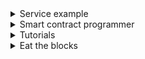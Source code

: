 <details>
<summary>Service example</summary>

1. [XRP to ETH Simple Exchange](https://simpleswap.io/crypto-to-crypto/xrp-eth)
1. [Uniswap - Flash Swaps](https://youtu.be/v0YekGlQpJU)

</details>

<details>
<summary>Smart contract programmer</summary>

1. [Uniswap V2 Price Oracle | DeFi](https://youtu.be/Ar4Ik7Bov0U)
1. [Uniswap V2 - Add Liquidity | DeFi](https://youtu.be/816kTTNzcHs)
1. [Uniswap V2 - How Much Tokens Can I Add to Liquidity Pool | DeFi](https://youtu.be/YfLmaCaVYn8)
1. [Uniswap V2 - Optimal One-sided Supply | DeFi](https://youtu.be/1ivHqueaTVo)
1. [Uniswap V2 - Flash Swap | DeFi](https://youtu.be/MxTgk-kvtRM)
1. [Chainlink - Price Oracle | DeFi](https://youtu.be/PSJarTvQvtE)

1. [Curve - Exchange | DeFi](https://youtu.be/uB78gRsE5cI)
1. [Curve - Math | DeFi](https://youtu.be/GuD3jkPgPgU)
1. [Curve - Code Explaind - get_y() | DeFi](https://youtu.be/jAhKbxoeskQ)
1. [Curve - How to Add and Remove Liquidity | DeFi](https://youtu.be/uYvgwdhN_Ys)
1. [Aave - Flash Loan | DeFi](https://youtu.be/_GZHt-FVAQs)
1. [DyDx - Flash Loan | DeFi](https://youtu.be/HKx89FhZNls)
1. [WETH - Flash Mint | DeFi](https://youtu.be/4a-vutuyTUU)

1. [Compound - Supply and Redeem | DeFi](https://youtu.be/dHKLcbqFzvE)
1. [Compound - Borrow and Repay | DeFi](https://youtu.be/d9_ZEvLDSl8)
1. [Compound - Liquidation | DeFi](https://youtu.be/w-oVV0Ie3Fw)
1. [Compound - Long and Short | DeFi](https://youtu.be/pl6iNIL72kY)
1. [How to Use Tornado Cash | DeFi + Zero Knowledge Proof](https://youtu.be/kpxHq2Nwzrc)
1. [Tornado Cash - How it Works | DeFi + Zero Knowledge Proof](https://youtu.be/z_cRicXX1jI)
1. [Synthetix Staking Rewards Contract Explained - Part 0 - Math | DeFi](https://youtu.be/6ZO5aYg1GI8)
1. [Synthetix Staking Rewards Contract Explained - Part 1 - More Math | DeFi](https://youtu.be/LWWsjw3cgDk)
1. [Synthetix Staking Rewards Contract Explained - Part 2 - Algorithm | DeFi](https://youtu.be/YqpRwJDz3xg)
1. [Synthetix Staking Rewards Contract Explained - Part 3 - Code | DeFi](https://youtu.be/pFX1-kNrJFU)

1. [Unstoppable - Damn Vulnerable DeFi | CTF](https://youtu.be/A5s9aez43Co)
1. [Time Weighted Average Price Math | DeFi](https://youtu.be/FNpkUNHHn7c)
1. [Constant Product AMM Spot Price | DeFi](https://youtu.be/a56XeddkOtA)
1. [Constant Product AMM Spot Price Examples | DeFi](https://youtu.be/bppm8CjW3_o)
1. [Uniswap V3 TWAP Math | DeFi](https://youtu.be/X08RCcon1Iw)
1. [How to Swap Tokens on Uniswap with Ethers.js](https://www.quicknode.com/guides/defi/how-to-swap-tokens-on-uniswap-with-ethers-js)
1. [Defi Flash Loans 2022 - FULL COURSE](https://www.youtube.com/watch?v=YBm68v6oWXw)
1. [DApp Smart Contracts Staking, Unstaking, & Rewards - Complete DApp Course](https://youtu.be/Cskg8OTyuiA)
1. [Build an NFT Staking Smart Contract + Web Application 🚀 Solidity, thirdweb deploy, Next.JS Tutorial](https://youtu.be/6l_9hieFFcw)
1. [Staking Rewards - Intro | DeFi](https://youtu.be/rXuDelwHLoo)
1. [Staking Rewards - Math | DeFi](https://youtu.be/b7F9q9Jsfvw)
1. [Are You Still Using Block.Timestamp like this? Solidity Best Practices](https://youtu.be/GLrz3Qyi4io)
1. []()
</details>

<details>
<summary>Tutorials</summary>

1. [Fork Uniswap & Create Your Own Sushiswap | Full Tutorial](https://youtu.be/U3fTTqHy7F4)
1. [DeFi + NFT Tutorial | Code a Token (Solidity + Tests)](https://youtu.be/9CBDj5A-zz4Re-Fungible)
1. [Uniswap Tutorial for Developers (Solidity & Javascript)](https://youtu.be/0Im5iaYoz1Y)
1. [Chainlink - Price Oracle | DeFi](https://youtu.be/PSJarTvQvtE)
1. [START HERE TO MASTER DEFI!](https://youtu.be/uojMX_zXqhE)
1. [How to stake / deposit NFT in Solidity smart contract](https://youtu.be/Uy2cELEZoQc)
1. [NFT Staking Smart Contract Tutorial](https://youtu.be/m0w6JyqJKks)
1. [CREATE AND DEPLOY A DEFI APP](https://ethereum.org/en/developers/tutorials/create-and-deploy-a-defi-app/#main-content)

</details>

<details>
<summary>Eat the blocks</summary>

1. [Introduction to DeFi (Decentralized Finance) for Developers](https://youtu.be/z9FgWvUai28)
1. [Building Blocks of DeFi: Oracle, DAO, Decentralized Exchanges & Tokens]()
1. [Interact with Dai from Solidity & Web3 (DeFi Programming)](https://youtu.be/PflQRS9oiHw)
1. [Integrate Uniswap to your DeFi project: The developer Guide](https://youtu.be/XjRhITVB2hI)
1. [Lending & Borrowing Tokens on Compound from Solidity](https://youtu.be/0H8pC1-ADoY)
1. [Create a Prediction Market with Gnosis & Solidity](https://youtu.be/BrvLlfla39Q)
1. [Borrow tokens with Aave FLASHLOANS - Solidity tutorial](https://youtu.be/03jO9vbrXvY)
1. [Programmable Interests with rDai Tokens - DeFi Money Lego](https://youtu.be/MWj4hJyP4_U)
1. [DeFi Bot Tutorial for DyDx liquidations](https://youtu.be/sDNTnc3pUUA)
1. [Uniswap Tutorial for Developers (Solidity & Javascript)](https://youtu.be/0Im5iaYoz1Y)
1. [Build your DeFi project SUPER FAST with the Money Legos Library](https://youtu.be/LIQAAeOtRuU)
1. [How to create a DAO: Best tools and platforms](https://youtu.be/lSERHqIzy9I)

</details>
